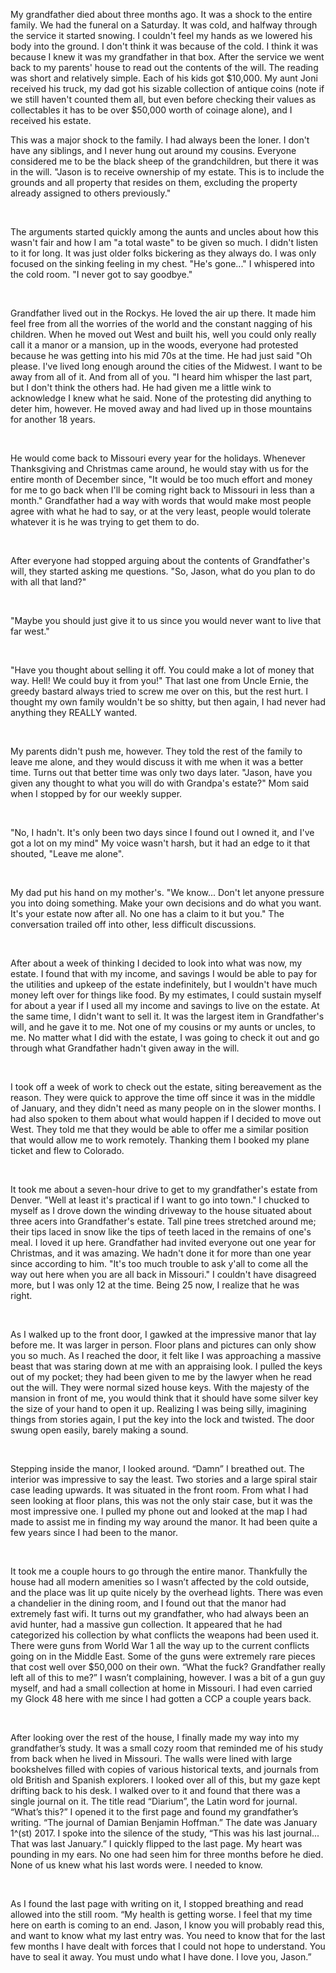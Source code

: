 My grandfather died about three months ago. It was a shock to the entire family. We had the funeral on a Saturday. It was cold, and halfway through the service it started snowing. I couldn't feel my hands as we lowered his body into the ground. I don't think it was because of the cold. I think it was because I knew it was my grandfather in that box. After the service we went back to my parents' house to read out the contents of the will. The reading was short and relatively simple. Each of his kids got $10,000. My aunt Joni received his truck, my dad got his sizable collection of antique coins (note if we still haven't counted them all, but even before checking their values as collectables it has to be over $50,000 worth of coinage alone), and I received his estate.  

This was a major shock to the family. I had always been the loner. I don't have any siblings, and I never hung out around my cousins. Everyone considered me to be the black sheep of the grandchildren, but there it was in the will. "Jason is to receive ownership of my estate. This is to include the grounds and all property that resides on them, excluding the property already assigned to others previously." 

 

The arguments started quickly among the aunts and uncles about how this wasn't fair and how I am "a total waste" to be given so much. I didn't listen to it for long. It was just older folks bickering as they always do. I was only focused on the sinking feeling in my chest. "He's gone..." I whispered into the cold room. "I never got to say goodbye." 

 

Grandfather lived out in the Rockys. He loved the air up there. It made him feel free from all the worries of the world and the constant nagging of his children. When he moved out West and built his, well you could only really call it a manor or a mansion, up in the woods, everyone had protested because he was getting into his mid 70s at the time. He had just said "Oh please. I've lived long enough around the cities of the Midwest. I want to be away from all of it. And from all of you. "I heard him whisper the last part, but I don't think the others had. He had given me a little wink to acknowledge I knew what he said. None of the protesting did anything to deter him, however. He moved away and had lived up in those mountains for another 18 years. 

 

He would come back to Missouri every year for the holidays. Whenever Thanksgiving and Christmas came around, he would stay with us for the entire month of December since, "It would be too much effort and money for me to go back when I'll be coming right back to Missouri in less than a month." Grandfather had a way with words that would make most people agree with what he had to say, or at the very least, people would tolerate whatever it is he was trying to get them to do.  

 

After everyone had stopped arguing about the contents of Grandfather's will, they started asking me questions. "So, Jason, what do you plan to do with all that land?" 

 

"Maybe you should just give it to us since you would never want to live that far west." 

 

"Have you thought about selling it off. You could make a lot of money that way. Hell! We could buy it from you!" That last one from Uncle Ernie, the greedy bastard always tried to screw me over on this, but the rest hurt. I thought my own family wouldn't be so shitty, but then again, I had never had anything they REALLY wanted.  

 

My parents didn't push me, however. They told the rest of the family to leave me alone, and they would discuss it with me when it was a better time. Turns out that better time was only two days later. "Jason, have you given any thought to what you will do with Grandpa's estate?" Mom said when I stopped by for our weekly supper.  

 

"No, I hadn't. It's only been two days since I found out I owned it, and I've got a lot on my mind" My voice wasn't harsh, but it had an edge to it that shouted, "Leave me alone". 

 

My dad put his hand on my mother's. "We know... Don't let anyone pressure you into doing something. Make your own decisions and do what you want. It's your estate now after all. No one has a claim to it but you." The conversation trailed off into other, less difficult discussions. 

 

After about a week of thinking I decided to look into what was now, my estate. I found that with my income, and savings I would be able to pay for the utilities and upkeep of the estate indefinitely, but I wouldn't have much money left over for things like food. By my estimates, I could sustain myself for about a year if I used all my income and savings to live on the estate. At the same time, I didn't want to sell it. It was the largest item in Grandfather's will, and he gave it to me. Not one of my cousins or my aunts or uncles, to me. No matter what I did with the estate, I was going to check it out and go through what Grandfather hadn't given away in the will. 

 

I took off a week of work to check out the estate, siting bereavement as the reason. They were quick to approve the time off since it was in the middle of January, and they didn't need as many people on in the slower months. I had also spoken to them about what would happen if I decided to move out West. They told me that they would be able to offer me a similar position that would allow me to work remotely. Thanking them I booked my plane ticket and flew to Colorado. 

 

It took me about a seven-hour drive to get to my grandfather's estate from Denver. "Well at least it's practical if I want to go into town." I chucked to myself as I drove down the winding driveway to the house situated about three acers into Grandfather's estate. Tall pine trees stretched around me; their tips laced in snow like the tips of teeth laced in the remains of one's meal. I loved it up here. Grandfather had invited everyone out one year for Christmas, and it was amazing. We hadn't done it for more than one year since according to him. "It's too much trouble to ask y'all to come all the way out here when you are all back in Missouri." I couldn't have disagreed more, but I was only 12 at the time. Being 25 now, I realize that he was right. 

 

As I walked up to the front door, I gawked at the impressive manor that lay before me. It was larger in person. Floor plans and pictures can only show you so much. As I reached the door, it felt like I was approaching a massive beast that was staring down at me with an appraising look. I pulled the keys out of my pocket; they had been given to me by the lawyer when he read out the will. They were normal sized house keys. With the majesty of the mansion in front of me, you would think that it should have some silver key the size of your hand to open it up. Realizing I was being silly, imagining things from stories again, I put the key into the lock and twisted. The door swung open easily, barely making a sound. 

 

Stepping inside the manor, I looked around. “Damn” I breathed out. The interior was impressive to say the least. Two stories and a large spiral stair case leading upwards. It was situated in the front room. From what I had seen looking at floor plans, this was not the only stair case, but it was the most impressive one. I pulled my phone out and looked at the map I had made to assist me in finding my way around the manor. It had been quite a few years since I had been to the manor. 

 

It took me a couple hours to go through the entire manor. Thankfully the house had all modern amenities so I wasn’t affected by the cold outside, and the place was lit up quite nicely by the overhead lights. There was even a chandelier in the dining room, and I found out that the manor had extremely fast wifi. It turns out my grandfather, who had always been an avid hunter, had a massive gun collection. It appeared that he had categorized his collection by what conflicts the weapons had been used it. There were guns from World War 1 all the way up to the current conflicts going on in the Middle East. Some of the guns were extremely rare pieces that cost well over $50,000 on their own. “What the fuck? Grandfather really left all of this to me?” I wasn’t complaining, however. I was a bit of a gun guy myself, and had a small collection at home in Missouri. I had even carried my Glock 48 here with me since I had gotten a CCP a couple years back. 

 

After looking over the rest of the house, I finally made my way into my grandfather’s study. It was a small cozy room that reminded me of his study from back when he lived in Missouri. The walls were lined with large bookshelves filled with copies of various historical texts, and journals from old British and Spanish explorers. I looked over all of this, but my gaze kept drifting back to his desk. I walked over to it and found that there was a single journal on it. The title read “Diarium”, the Latin word for journal. “What’s this?” I opened it to the first page and found my grandfather’s writing. “The journal of Damian Benjamin Hoffman.” The date was January 1^(st) 2017. I spoke into the silence of the study, “This was his last journal... That was last January.” I quickly flipped to the last page. My heart was pounding in my ears. No one had seen him for three months before he died. None of us knew what his last words were. I needed to know. 

 

As I found the last page with writing on it, I stopped breathing and read allowed into the still room. “My health is getting worse. I feel that my time here on earth is coming to an end. Jason, I know you will probably read this, and want to know what my last entry was. You need to know that for the last few months I have dealt with forces that I could not hope to understand. You have to seal it away. You must undo what I have done. I love you, Jason.”  